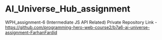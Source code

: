 # AI_Universe_Hub_assignment
WPH_assignment-6 (Intermediate JS API Related) 
Private Repository Link - https://github.com/programming-hero-web-course2/b7a6-ai-universe-assignment-FarhanFardid
